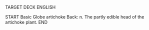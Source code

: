 TARGET DECK
ENGLISH

START
Basic
Globe artichoke
Back: n. The partly edible head of the artichoke plant.
END
